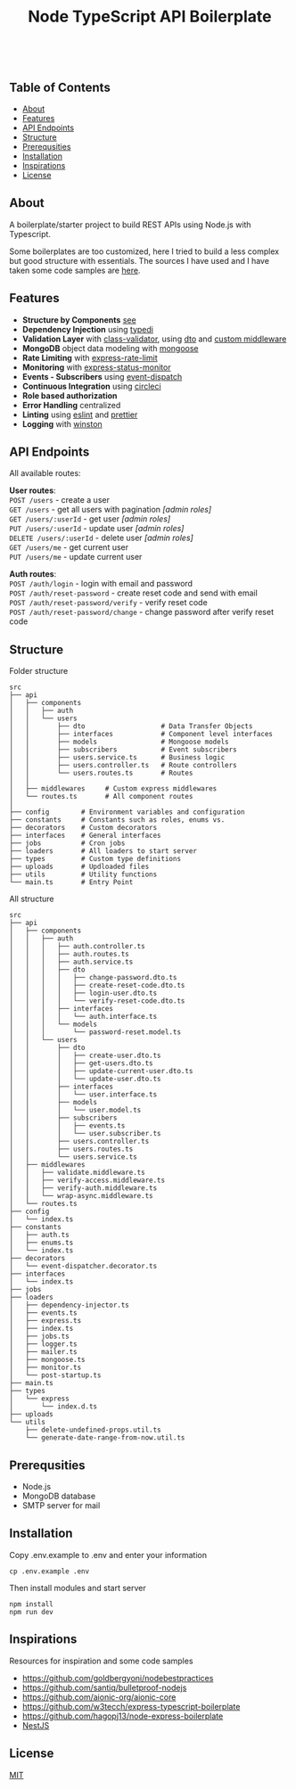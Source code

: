 <div align="center">
  <h1>
    <br />
    Node TypeScript API Boilerplate
    <br />
    <br />
    <br />
  </h1>
  <sup>
  </sup>
</div>

## Table of Contents

- [About](#About)
- [Features](#Features)
- [API Endpoints](#API-Endpoints)
- [Structure](#Structure)
- [Prerequsities](#Prerequsities)
- [Installation](#Installation)
- [Inspirations](#Inspirations)
- [License](#License)

## About

A boilerplate/starter project to build REST APIs using Node.js with Typescript.

Some boilerplates are too customized, here I tried to build a less complex but good structure with essentials. The sources I have used and I have taken some code samples are [here](#inspirations).

## Features

- **Structure by Components** [see](src/api/)
- **Dependency Injection** using [typedi](https://github.com/typestack/typedi)
- **Validation Layer** with [class-validator](https://github.com/typestack/class-validator), using [dto](src/api/components/users/dto) and [custom middleware](src/api/middlewares/validate.middleware.ts)
- **MongoDB** object data modeling with [mongoose](https://mongoosejs.com/)
- **Rate Limiting** with [express-rate-limit](https://github.com/nfriedly/express-rate-limit)
- **Monitoring** with [express-status-monitor](https://github.com/RafalWilinski/express-status-monitor)
- **Events - Subscribers** using [event-dispatch](https://www.npmjs.com/package/event-dispatch)
- **Continuous Integration** using [circleci](https://circleci.com/)
- **Role based authorization**
- **Error Handling** centralized
- **Linting** using [eslint](https://eslint.org/) and [prettier](https://prettier.io/)
- **Logging** with [winston](https://github.com/winstonjs/winston)

## API Endpoints

All available routes:

**User routes**:\
`POST /users` - create a user\
`GET /users` - get all users with pagination _[admin roles]_\
`GET /users/:userId` - get user _[admin roles]_\
`PUT /users/:userId` - update user _[admin roles]_\
`DELETE /users/:userId` - delete user _[admin roles]_\
`GET /users/me` - get current user\
`PUT /users/me` - update current user

**Auth routes**:\
`POST /auth/login` - login with email and password\
`POST /auth/reset-password` - create reset code and send with email\
`POST /auth/reset-password/verify` - verify reset code\
`POST /auth/reset-password/change` - change password after verify reset code

## Structure

Folder structure

```
src
├── api
│   ├── components
│   │   ├── auth
│   │   └── users
│   │       ├── dto                   # Data Transfer Objects
│   │       ├── interfaces            # Component level interfaces
│   │       ├── models                # Mongoose models
│   │       ├── subscribers           # Event subscribers
│   │       ├── users.service.ts      # Business logic
│   │       ├── users.controller.ts   # Route controllers
│   │       └── users.routes.ts       # Routes
│   │
│   ├── middlewares     # Custom express middlewares
│   └── routes.ts       # All component routes
│
├── config        # Environment variables and configuration
├── constants     # Constants such as roles, enums vs.
├── decorators    # Custom decorators
├── interfaces    # General interfaces
├── jobs          # Cron jobs
├── loaders       # All loaders to start server
├── types         # Custom type definitions
├── uploads       # Updloaded files
├── utils         # Utility functions
└── main.ts       # Entry Point

```

All structure

```
src
├── api
│   ├── components
│   │   ├── auth
│   │   │   ├── auth.controller.ts
│   │   │   ├── auth.routes.ts
│   │   │   ├── auth.service.ts
│   │   │   ├── dto
│   │   │   │   ├── change-password.dto.ts
│   │   │   │   ├── create-reset-code.dto.ts
│   │   │   │   ├── login-user.dto.ts
│   │   │   │   └── verify-reset-code.dto.ts
│   │   │   ├── interfaces
│   │   │   │   └── auth.interface.ts
│   │   │   └── models
│   │   │       └── password-reset.model.ts
│   │   └── users
│   │       ├── dto
│   │       │   ├── create-user.dto.ts
│   │       │   ├── get-users.dto.ts
│   │       │   ├── update-current-user.dto.ts
│   │       │   └── update-user.dto.ts
│   │       ├── interfaces
│   │       │   └── user.interface.ts
│   │       ├── models
│   │       │   └── user.model.ts
│   │       ├── subscribers
│   │       │   ├── events.ts
│   │       │   └── user.subscriber.ts
│   │       ├── users.controller.ts
│   │       ├── users.routes.ts
│   │       └── users.service.ts
│   ├── middlewares
│   │   ├── validate.middleware.ts
│   │   ├── verify-access.middleware.ts
│   │   ├── verify-auth.middleware.ts
│   │   └── wrap-async.middleware.ts
│   └── routes.ts
├── config
│   └── index.ts
├── constants
│   ├── auth.ts
│   ├── enums.ts
│   └── index.ts
├── decorators
│   └── event-dispatcher.decorator.ts
├── interfaces
│   └── index.ts
├── jobs
├── loaders
│   ├── dependency-injector.ts
│   ├── events.ts
│   ├── express.ts
│   ├── index.ts
│   ├── jobs.ts
│   ├── logger.ts
│   ├── mailer.ts
│   ├── mongoose.ts
│   ├── monitor.ts
│   └── post-startup.ts
├── main.ts
├── types
│   └── express
│       └── index.d.ts
├── uploads
└── utils
    ├── delete-undefined-props.util.ts
    └── generate-date-range-from-now.util.ts
```

## Prerequsities

- Node.js
- MongoDB database
- SMTP server for mail

## Installation

Copy .env.example to .env and enter your information

```
cp .env.example .env
```

Then install modules and start server

```
npm install
npm run dev
```

## Inspirations

Resources for inspiration and some code samples

- https://github.com/goldbergyoni/nodebestpractices
- https://github.com/santiq/bulletproof-nodejs
- https://github.com/aionic-org/aionic-core
- https://github.com/w3tecch/express-typescript-boilerplate
- https://github.com/hagopj13/node-express-boilerplate
- [NestJS](https://nestjs.com/)

## License

[MIT](LICENSE)

